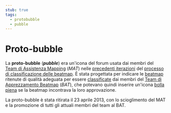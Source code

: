 ```yaml
---
stub: true
tags:
  - protobubble
  - pubble
---
```


# Proto-bubble

La **proto-bubble** (***pubble***) era un'icona del forum usata dai membri del [Team di Assistenza Mapping](/wiki/People/Mapping_Assistance_Team) (*MAT*) nelle [precedenti iterazioni](/wiki/Modding/Forum_modding) del [processo di classificazione delle beatmap](/wiki/Beatmap_ranking_procedure). È stata progettata per indicare le [beatmap](/wiki/Beatmap) ritenute di qualità adeguata per essere [classificate](/wiki/Beatmap/Category#classificate) dai membri del [Team di Apprezzamento Beatmap](/wiki/People/Beatmap_Appreciation_Team) (*BAT*), che potevano quindi inserire un'icona [bolla piena](/wiki/Modding/Bubble) se la beatmap incontrava la loro approvazione.

La proto-bubble è stata ritirata il 23 aprile 2013, con lo scioglimento del MAT e la promozione di tutti gli attuali membri del team al BAT.
